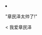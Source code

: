 <html lang="zh">
<head>    
<meta charset="UTF-8">    
   <title>章民泽很帅</title>
</head>
<body>
  <li>
    <p>"章民泽太帅了!"</p><
    <a herf="https://www.luogu.com.cn/paste/ecqdyqe3">我爱章民泽</a>
  </li>
</body>
</html>

